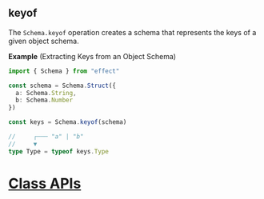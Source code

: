 ## keyof

The `Schema.keyof` operation creates a schema that represents the keys of a given object schema.

**Example** (Extracting Keys from an Object Schema)

```ts twoslash
import { Schema } from "effect"

const schema = Schema.Struct({
  a: Schema.String,
  b: Schema.Number
})

const keys = Schema.keyof(schema)

//     ┌─── "a" | "b"
//     ▼
type Type = typeof keys.Type
```

# [Class APIs](https://effect.website/docs/schema/classes/)
